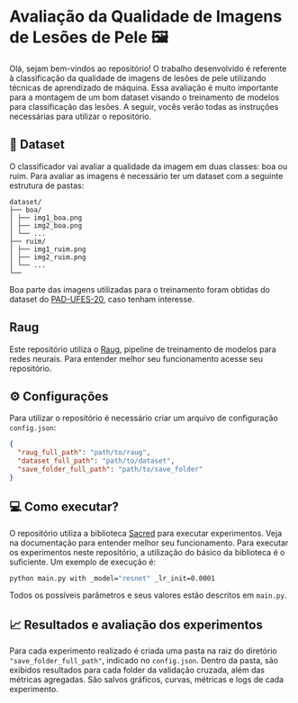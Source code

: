 # Avaliação da Qualidade de Imagens de Lesões de Pele 🖼️

Olá, sejam bem-vindos ao repositório! O trabalho desenvolvido é referente à classificação da qualidade de imagens de lesões de pele utilizando técnicas de aprendizado de máquina. Essa avaliação é muito importante para a montagem de um bom dataset visando o treinamento de modelos para classificação das lesões. A seguir, vocês verão todas as instruções necessárias para utilizar o repositório.

## 📒 Dataset
O classificador vai avaliar a qualidade da imagem em duas classes: boa ou ruim. Para avaliar as imagens é necessário ter um dataset com a seguinte estrutura de pastas:
```
dataset/
├── boa/
│ ├── img1_boa.png
│ ├── img2_boa.png
│ └── ...
├── ruim/
│ ├── img1_ruim.png
│ ├── img2_ruim.png
│ └── ...
└──
```
Boa parte das imagens utilizadas para o treinamento foram obtidas do dataset do [PAD-UFES-20](https://data.mendeley.com/datasets/zr7vgbcyr2/1), caso tenham interesse.

## Raug
Este repositório utiliza o [Raug](https://github.com/paaatcha/raug), pipeline de treinamento de modelos para redes neurais. Para entender melhor seu funcionamento acesse seu repositório.

## ⚙️ Configurações
Para utilizar o repositório é necessário criar um arquivo de configuração `config.json`:
```json
{
  "raug_full_path": "path/to/raug",
  "dataset_full_path": "path/to/dataset",
  "save_folder_full_path": "path/to/save_folder"
}
```

## 💻 Como executar?
O repositório utiliza a biblioteca [Sacred](https://sacred.readthedocs.io/en/latest/quickstart.html) para executar experimentos. Veja na documentação para entender melhor seu funcionamento. Para executar os experimentos neste repositório, a utilização do básico da biblioteca é o suficiente. Um exemplo de execução é:
```bash
python main.py with _model="resnet" _lr_init=0.0001
```
Todos os possíveis parâmetros e seus valores estão descritos em `main.py`.

## 📈 Resultados e avaliação dos experimentos
Para cada experimento realizado é criada uma pasta na raiz do diretório `"save_folder_full_path"`, indicado no `config.json`. Dentro da pasta, são exibidos resultados para cada folder da validação cruzada, além das métricas agregadas. São salvos gráficos, curvas, métricas e logs de cada experimento.
